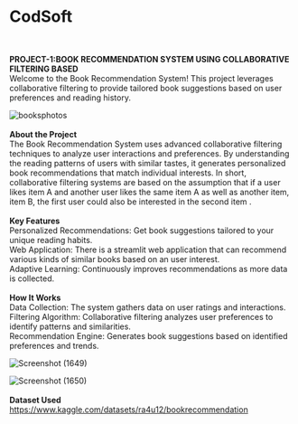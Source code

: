 # **CodSoft**
<br>

**PROJECT-1:BOOK RECOMMENDATION SYSTEM USING COLLABORATIVE FILTERING BASED**
<br>
Welcome to the Book Recommendation System! This project leverages collaborative filtering to provide tailored book suggestions based on user preferences and reading history.
<br>

![booksphotos](https://github.com/user-attachments/assets/c5e47dff-9d7b-4b8b-aff1-3472f81dbd71)
<br>
<br>
**About the Project**
<br>
The Book Recommendation System uses advanced collaborative filtering techniques to analyze user interactions and preferences. By understanding the reading patterns of users with similar tastes, it generates personalized book recommendations that match individual interests.
In short, collaborative filtering systems are based on the assumption that if a user likes item A and another user likes the same item A as well as another item, item B, the first user could also be interested in the second item .
<br>
<br>
**Key Features**
<br>
Personalized Recommendations: Get book suggestions tailored to your unique reading habits.
<br>
Web Application: There is a streamlit web application that can recommend various kinds of similar books based on an user interest.
<br>
Adaptive Learning: Continuously improves recommendations as more data is collected.
<br>
<br>
**How It Works**
<br>
Data Collection: The system gathers data on user ratings and interactions.
<br>
Filtering Algorithm: Collaborative filtering analyzes user preferences to identify patterns and similarities.
<br>
Recommendation Engine: Generates book suggestions based on identified preferences and trends.
<br>

![Screenshot (1649)](https://github.com/user-attachments/assets/7d2293f7-25f9-4207-9ac5-9f28d153eed7)


![Screenshot (1650)](https://github.com/user-attachments/assets/524042ab-1ec2-4a56-a04f-9d7ec8fab194)
<br>
<br>
**Dataset Used**
<br>
https://www.kaggle.com/datasets/ra4u12/bookrecommendation


